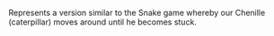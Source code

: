Represents a version similar to the Snake game whereby our Chenille (caterpillar) moves around until he becomes stuck.
